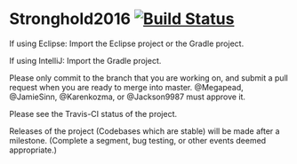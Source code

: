 # Stronghold2016 [![Build Status](https://travis-ci.org/FRC1360/Stronghold2016.svg)](https://travis-ci.org/FRC1360/Stronghold2016)

If using Eclipse: Import the Eclipse project or the Gradle project.

If using IntelliJ: Import the Gradle project.

Please only commit to the branch that you are working on, and submit a pull request when you are ready to merge into master. 
@Megapead, @JamieSinn, @Karenkozma, or @Jackson9987 must approve it.

Please see the Travis-CI status of the project.

Releases of the project (Codebases which are stable) will be made after a milestone. (Complete a segment, bug testing, or other events deemed appropriate.)
